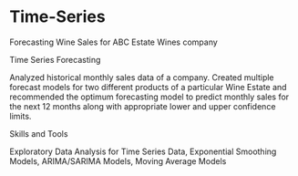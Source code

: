 # Time-Series

Forecasting Wine Sales for ABC Estate Wines company

Time Series Forecasting

Analyzed historical monthly sales data of a company. Created multiple forecast models for two different products of a particular Wine Estate and recommended the optimum forecasting model to predict monthly sales for the next 12 months along with appropriate lower and upper confidence limits.

Skills and Tools

Exploratory Data Analysis for Time Series Data, Exponential Smoothing Models, ARIMA/SARIMA Models, Moving Average Models
